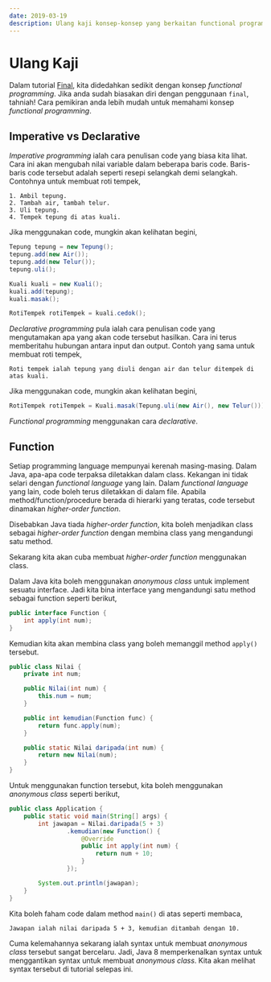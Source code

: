 ```yaml
---
date: 2019-03-19
description: Ulang kaji konsep-konsep yang berkaitan functional programming untuk menggunakan syntax Java 8.
---
```


# Ulang Kaji

Dalam tutorial [Final](/java/quality/final), kita didedahkan sedikit dengan
konsep *functional programming*. Jika anda sudah biasakan diri dengan penggunaan
`final`, tahniah! Cara pemikiran anda lebih mudah untuk memahami konsep
*functional programming*.

## Imperative vs Declarative

*Imperative programming* ialah cara penulisan code yang biasa kita lihat. Cara
ini akan mengubah nilai variable dalam beberapa baris code. Baris-baris code
tersebut adalah seperti resepi selangkah demi selangkah. Contohnya untuk membuat
roti tempek,

```
1. Ambil tepung.
2. Tambah air, tambah telur.
3. Uli tepung.
4. Tempek tepung di atas kuali.
```

Jika menggunakan code, mungkin akan kelihatan begini,

```java
Tepung tepung = new Tepung();
tepung.add(new Air());
tepung.add(new Telur());
tepung.uli();

Kuali kuali = new Kuali();
kuali.add(tepung);
kuali.masak();

RotiTempek rotiTempek = kuali.cedok();
```

*Declarative programming* pula ialah cara penulisan code yang mengutamakan apa
yang akan code tersebut hasilkan. Cara ini terus memberitahu hubungan antara
input dan output. Contoh yang sama untuk membuat roti tempek,

```
Roti tempek ialah tepung yang diuli dengan air dan telur ditempek di atas kuali.
```

Jika menggunakan code, mungkin akan kelihatan begini,

```java
RotiTempek rotiTempek = Kuali.masak(Tepung.uli(new Air(), new Telur()));
```

*Functional programming* menggunakan cara *declarative*.

## Function

Setiap programming language mempunyai kerenah masing-masing. Dalam Java, apa-apa
code terpaksa diletakkan dalam class. Kekangan ini tidak selari dengan
*functional language* yang lain. Dalam *functional language* yang lain, code
boleh terus diletakkan di dalam file. Apabila method/function/procedure berada
di hierarki yang teratas, code tersebut dinamakan *higher-order function*.

Disebabkan Java tiada *higher-order function*, kita boleh menjadikan class
sebagai *higher-order function* dengan membina class yang mengandungi satu
method.

Sekarang kita akan cuba membuat *higher-order function* menggunakan class.

Dalam Java kita boleh menggunakan *anonymous class* untuk implement sesuatu
interface. Jadi kita bina interface yang mengandungi satu method sebagai
function seperti berikut,

```java
public interface Function {
    int apply(int num);
}
```

Kemudian kita akan membina class yang boleh memanggil method `apply()` tersebut.

```java
public class Nilai {
    private int num;

    public Nilai(int num) {
        this.num = num;
    }

    public int kemudian(Function func) {
        return func.apply(num);
    }

    public static Nilai daripada(int num) {
        return new Nilai(num);
    }
}
```

Untuk menggunakan function tersebut, kita boleh menggunakan *anonymous class*
seperti berikut,

```java
public class Application {
    public static void main(String[] args) {
        int jawapan = Nilai.daripada(5 + 3)
                .kemudian(new Function() {
                    @Override
                    public int apply(int num) {
                        return num + 10;
                    }
                });

        System.out.println(jawapan);
    }
}
```

Kita boleh faham code dalam method `main()` di atas seperti membaca,

```
Jawapan ialah nilai daripada 5 + 3, kemudian ditambah dengan 10.
```

Cuma kelemahannya sekarang ialah syntax untuk membuat *anonymous class* tersebut
sangat bercelaru. Jadi, Java 8 memperkenalkan syntax untuk menggantikan syntax
untuk membuat *anonymous class*. Kita akan melihat syntax tersebut di tutorial
selepas ini.
